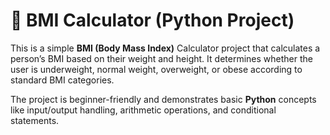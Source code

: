 # 💪 BMI Calculator (Python Project)
This is a simple **BMI (Body Mass Index)** Calculator project that calculates a person’s BMI based on their weight and height. It determines whether the user is underweight, normal weight, overweight, or obese according to standard BMI categories.

The project is beginner-friendly and demonstrates basic **Python** concepts like input/output handling, arithmetic operations, and conditional statements.
